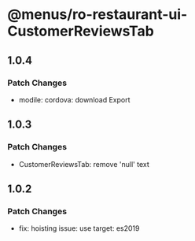 # @menus/ro-restaurant-ui-CustomerReviewsTab

## 1.0.4

### Patch Changes

- modile: cordova: download Export

## 1.0.3

### Patch Changes

- CustomerReviewsTab: remove 'null' text

## 1.0.2

### Patch Changes

- fix: hoisting issue: use target: es2019
